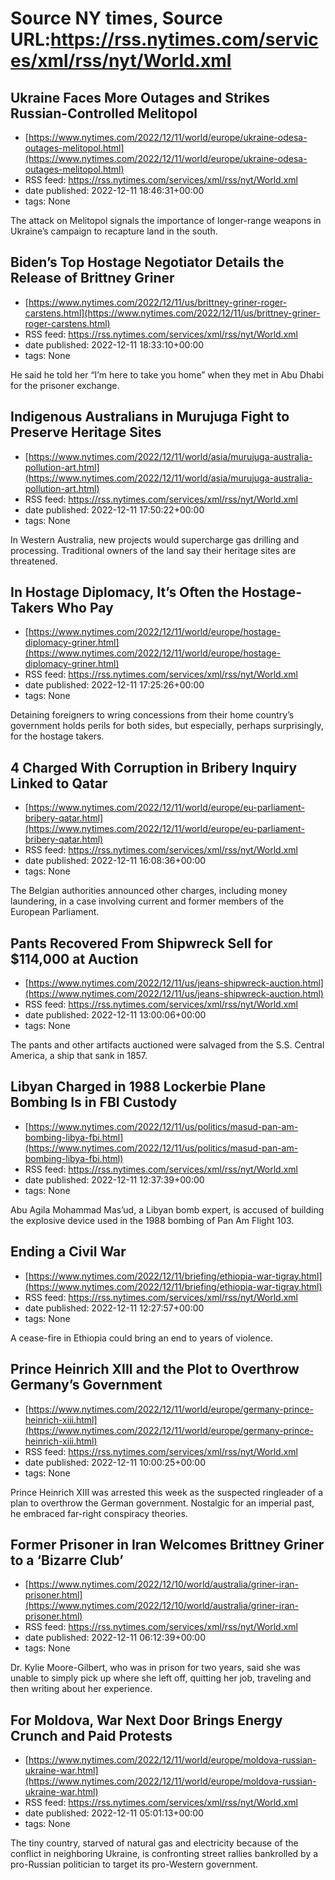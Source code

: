 # Source NY times, Source URL:https://rss.nytimes.com/services/xml/rss/nyt/World.xml

## Ukraine Faces More Outages and Strikes Russian-Controlled Melitopol
 - [https://www.nytimes.com/2022/12/11/world/europe/ukraine-odesa-outages-melitopol.html](https://www.nytimes.com/2022/12/11/world/europe/ukraine-odesa-outages-melitopol.html)
 - RSS feed: https://rss.nytimes.com/services/xml/rss/nyt/World.xml
 - date published: 2022-12-11 18:46:31+00:00
 - tags: None

The attack on Melitopol signals the importance of longer-range weapons in Ukraine’s campaign to recapture land in the south.

## Biden’s Top Hostage Negotiator Details the Release of Brittney Griner
 - [https://www.nytimes.com/2022/12/11/us/brittney-griner-roger-carstens.html](https://www.nytimes.com/2022/12/11/us/brittney-griner-roger-carstens.html)
 - RSS feed: https://rss.nytimes.com/services/xml/rss/nyt/World.xml
 - date published: 2022-12-11 18:33:10+00:00
 - tags: None

He said he told her “I’m here to take you home” when they met in Abu Dhabi for the prisoner exchange.

## Indigenous Australians in Murujuga Fight to Preserve Heritage Sites
 - [https://www.nytimes.com/2022/12/11/world/asia/murujuga-australia-pollution-art.html](https://www.nytimes.com/2022/12/11/world/asia/murujuga-australia-pollution-art.html)
 - RSS feed: https://rss.nytimes.com/services/xml/rss/nyt/World.xml
 - date published: 2022-12-11 17:50:22+00:00
 - tags: None

In Western Australia, new projects would supercharge gas drilling and processing. Traditional owners of the land say their heritage sites are threatened.

## In Hostage Diplomacy, It’s Often the Hostage-Takers Who Pay
 - [https://www.nytimes.com/2022/12/11/world/europe/hostage-diplomacy-griner.html](https://www.nytimes.com/2022/12/11/world/europe/hostage-diplomacy-griner.html)
 - RSS feed: https://rss.nytimes.com/services/xml/rss/nyt/World.xml
 - date published: 2022-12-11 17:25:26+00:00
 - tags: None

Detaining foreigners to wring concessions from their home country’s government holds perils for both sides, but especially, perhaps surprisingly, for the hostage takers.

## 4 Charged With Corruption in Bribery Inquiry Linked to Qatar
 - [https://www.nytimes.com/2022/12/11/world/europe/eu-parliament-bribery-qatar.html](https://www.nytimes.com/2022/12/11/world/europe/eu-parliament-bribery-qatar.html)
 - RSS feed: https://rss.nytimes.com/services/xml/rss/nyt/World.xml
 - date published: 2022-12-11 16:08:36+00:00
 - tags: None

The Belgian authorities announced other charges, including money laundering, in a case involving current and former members of the European Parliament.

## Pants Recovered From Shipwreck Sell for $114,000 at Auction
 - [https://www.nytimes.com/2022/12/11/us/jeans-shipwreck-auction.html](https://www.nytimes.com/2022/12/11/us/jeans-shipwreck-auction.html)
 - RSS feed: https://rss.nytimes.com/services/xml/rss/nyt/World.xml
 - date published: 2022-12-11 13:00:06+00:00
 - tags: None

The pants and other artifacts auctioned were salvaged from the S.S. Central America, a ship that sank in 1857.

## Libyan Charged in 1988 Lockerbie Plane Bombing Is in FBI Custody
 - [https://www.nytimes.com/2022/12/11/us/politics/masud-pan-am-bombing-libya-fbi.html](https://www.nytimes.com/2022/12/11/us/politics/masud-pan-am-bombing-libya-fbi.html)
 - RSS feed: https://rss.nytimes.com/services/xml/rss/nyt/World.xml
 - date published: 2022-12-11 12:37:39+00:00
 - tags: None

Abu Agila Mohammad Mas’ud, a Libyan bomb expert, is accused of building the explosive device used in the 1988 bombing of Pan Am Flight 103.

## Ending a Civil War
 - [https://www.nytimes.com/2022/12/11/briefing/ethiopia-war-tigray.html](https://www.nytimes.com/2022/12/11/briefing/ethiopia-war-tigray.html)
 - RSS feed: https://rss.nytimes.com/services/xml/rss/nyt/World.xml
 - date published: 2022-12-11 12:27:57+00:00
 - tags: None

A cease-fire in Ethiopia could bring an end to years of violence.

## Prince Heinrich XIII and the Plot to Overthrow Germany’s Government
 - [https://www.nytimes.com/2022/12/11/world/europe/germany-prince-heinrich-xiii.html](https://www.nytimes.com/2022/12/11/world/europe/germany-prince-heinrich-xiii.html)
 - RSS feed: https://rss.nytimes.com/services/xml/rss/nyt/World.xml
 - date published: 2022-12-11 10:00:25+00:00
 - tags: None

Prince Heinrich XIII was arrested this week as the suspected ringleader of a plan to overthrow the German government. Nostalgic for an imperial past, he embraced far-right conspiracy theories.

## Former Prisoner in Iran Welcomes Brittney Griner to a ‘Bizarre Club’
 - [https://www.nytimes.com/2022/12/10/world/australia/griner-iran-prisoner.html](https://www.nytimes.com/2022/12/10/world/australia/griner-iran-prisoner.html)
 - RSS feed: https://rss.nytimes.com/services/xml/rss/nyt/World.xml
 - date published: 2022-12-11 06:12:39+00:00
 - tags: None

Dr. Kylie Moore-Gilbert, who was in prison for two years, said she was unable to simply pick up where she left off, quitting her job, traveling and then writing about her experience.

## For Moldova, War Next Door Brings Energy Crunch and Paid Protests
 - [https://www.nytimes.com/2022/12/11/world/europe/moldova-russian-ukraine-war.html](https://www.nytimes.com/2022/12/11/world/europe/moldova-russian-ukraine-war.html)
 - RSS feed: https://rss.nytimes.com/services/xml/rss/nyt/World.xml
 - date published: 2022-12-11 05:01:13+00:00
 - tags: None

The tiny country, starved of natural gas and electricity because of the conflict in neighboring Ukraine, is confronting street rallies bankrolled by a pro-Russian politician to target its pro-Western government.
